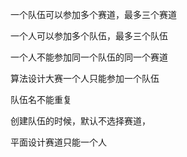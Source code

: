 一个队伍可以参加多个赛道，最多三个赛道

一个人可以参加多个队伍，最多三个队伍

一个人不能参加同一个队伍的同一个赛道

算法设计大赛一个人只能参加一个队伍

队伍名不能重复

创建队伍的时候，默认不选择赛道，

平面设计赛道只能一个人



